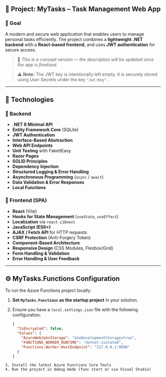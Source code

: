## 📄 Project: **MyTasks – Task Management Web App**

### 🎯 Goal

A modern and secure web application that enables users to manage personal tasks efficiently. The project combines a **lightweight .NET backend** with a **React-based frontend**, and uses **JWT authentication** for secure access.

> 🧪 *This is a concept version — the description will be updated once the app is finalized.*

> ⚠️ **Note:** The JWT key is intentionally left empty. It is securely stored using User Secrets under the key `"Jwt:Key"`.

---

## 🧱 Technologies

### 🔧 Backend

- **.NET 8 Minimal API**
- **Entity Framework Core** (SQLite)
- **JWT Authentication**
- **Interface-Based Abstraction**
- **Web API Endpoints**
- **Unit Testing** with FakeItEasy
- **Razor Pages**
- **SOLID Principles**
- **Dependency Injection**
- **Structured Logging & Error Handling**
- **Asynchronous Programming** (`async` / `await`)
- **Data Validation & Error Responses**
- **Local Functions**

### 🎨 Frontend (SPA)

- **React** (Vite)
- **Hooks for State Management** (`useState`, `useEffect`)
- **Localization** via `react-i18next`
- **JavaScript (ES6+)**
- **AJAX / Fetch API** for HTTP requests
- **CSRF Protection** (Anti-Forgery Token)
- **Component-Based Architecture**
- **Responsive Design** (CSS Modules, Flexbox/Grid)
- **Form Handling & Validation**
- **Error Handling & User Feedback**

---

## ⚙️ MyTasks.Functions Configuration

To run the Azure Functions project locally:

1. **Set `MyTasks.Functions` as the startup project** in your solution.
2. Ensure you have a `local.settings.json` file with the following configuration:

   ```json
   {
     "IsEncrypted": false,
     "Values": {
       "AzureWebJobsStorage": "UseDevelopmentStorage=true",
       "FUNCTIONS_WORKER_RUNTIME": "dotnet-isolated",
       "Functions:Worker:HostEndpoint": "127.0.0.1:9090"
     }
   }
```
3. Install the latest Azure Functions Core Tools
4. Run the project in debug mode (func start or via Visual Studio)
